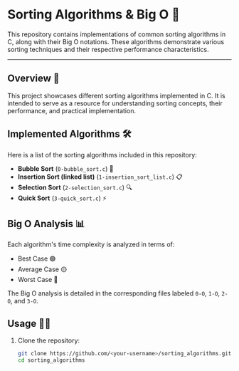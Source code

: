 # Sorting Algorithms & Big O 🚀

This repository contains implementations of common sorting algorithms in C, along with their Big O notations. These algorithms demonstrate various sorting techniques and their respective performance characteristics.

---

## Overview 📖

This project showcases different sorting algorithms implemented in C. It is intended to serve as a resource for understanding sorting concepts, their performance, and practical implementation.

## Implemented Algorithms 🛠️

Here is a list of the sorting algorithms included in this repository:

- **Bubble Sort** (`0-bubble_sort.c`) 🌊
- **Insertion Sort (linked list)** (`1-insertion_sort_list.c`) 📋
- **Selection Sort** (`2-selection_sort.c`) 🔍
- **Quick Sort** (`3-quick_sort.c`) ⚡

## Big O Analysis 📊

Each algorithm's time complexity is analyzed in terms of:
- Best Case 🟢
- Average Case 🟡
- Worst Case 🔴

The Big O analysis is detailed in the corresponding files labeled `0-O`, `1-O`, `2-O`, and `3-O`.

## Usage 🧑‍💻

1. Clone the repository:
   ```bash
   git clone https://github.com/<your-username>/sorting_algorithms.git
   cd sorting_algorithms
